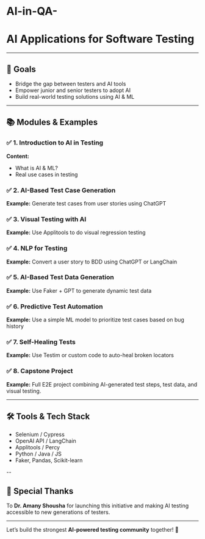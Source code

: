 # AI-in-QA-
#  AI Applications for Software Testing 



---

## 🧭  Goals
- Bridge the gap between testers and AI tools
- Empower junior and senior testers to adopt AI
- Build real-world testing solutions using AI & ML

---

## 📚  Modules & Examples

### ✅ 1. Introduction to AI in Testing
**Content:**
- What is AI & ML?
- Real use cases in testing



### ✅ 2. AI-Based Test Case Generation
**Example:** Generate test cases from user stories using ChatGPT



### ✅ 3. Visual Testing with AI
**Example:** Use Applitools to do visual regression testing



### ✅ 4. NLP for Testing
**Example:** Convert a user story to BDD using ChatGPT or LangChain



### ✅ 5. AI-Based Test Data Generation
**Example:** Use Faker + GPT to generate dynamic test data



### ✅ 6. Predictive Test Automation
**Example:** Use a simple ML model to prioritize test cases based on bug history



### ✅ 7. Self-Healing Tests
**Example:** Use Testim or custom code to auto-heal broken locators



### ✅ 8. Capstone Project
**Example:** Full E2E project combining AI-generated test steps, test data, and visual testing.


---

## 🛠️ Tools & Tech Stack
- Selenium / Cypress
- OpenAI API / LangChain
- Applitools / Percy
- Python / Java / JS
- Faker, Pandas, Scikit-learn

--





## 🙌 Special Thanks
To **Dr. Amany Shousha** for launching this initiative and making AI testing accessible to new generations of testers.



---





Let’s build the strongest **AI-powered testing community** together! 💪
